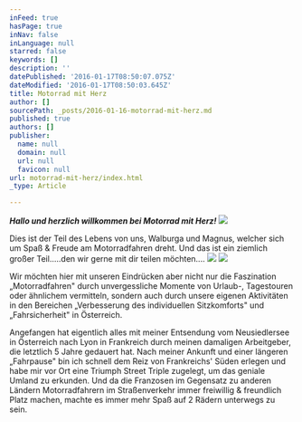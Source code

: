 ```yaml
---
inFeed: true
hasPage: true
inNav: false
inLanguage: null
starred: false
keywords: []
description: ''
datePublished: '2016-01-17T08:50:07.075Z'
dateModified: '2016-01-17T08:50:03.645Z'
title: Motorrad mit Herz
author: []
sourcePath: _posts/2016-01-16-motorrad-mit-herz.md
published: true
authors: []
publisher:
  name: null
  domain: null
  url: null
  favicon: null
url: motorrad-mit-herz/index.html
_type: Article

---
```

_**Hallo und herzlich willkommen bei Motorrad mit Herz!**_
![](https://s3-us-west-2.amazonaws.com/the-grid-img/p/06f210cca77b0dc1a98f3098decd013e192b3eee.jpg)

Dies ist der Teil des Lebens von uns, Walburga und Magnus, welcher sich um Spaß & Freude am Motorradfahren dreht.  Und das ist ein ziemlich großer Teil.....den wir gerne mit dir teilen möchten....
![](https://s3-us-west-2.amazonaws.com/the-grid-img/p/c614ac5eb757c518bed63a06c4cecf8b9c56d2e4.jpg)
![](https://s3-us-west-2.amazonaws.com/the-grid-img/p/a28368383567dcefd1f075a5cc82d1fab4ed125d.jpg)

Wir möchten hier mit unseren Eindrücken aber nicht nur die Faszination „Motorradfahren" durch unvergessliche Momente von Urlaub-, Tagestouren oder ähnlichem vermitteln, sondern auch durch unsere eigenen Aktivitäten in den Bereichen „Verbesserung des individuellen Sitzkomforts" und „Fahrsicherheit" in Österreich.  

Angefangen hat eigentlich alles mit meiner Entsendung vom Neusiedlersee in Österreich nach Lyon in Frankreich durch meinen damaligen Arbeitgeber, die letztlich 5 Jahre gedauert hat. Nach meiner Ankunft und einer längeren „Fahrpause" bin ich schnell dem Reiz von Frankreichs' Süden erlegen und habe mir vor Ort eine Triumph Street Triple zugelegt, um das geniale Umland zu erkunden. Und da die Franzosen im Gegensatz zu anderen Ländern Motorradfahrern im Straßenverkehr immer freiwillig & freundlich Platz machen, machte es immer mehr Spaß auf 2 Rädern unterwegs zu sein.